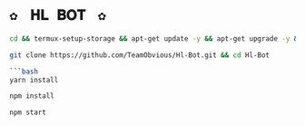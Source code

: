 # `✿ㅤ𝐇𝐋 𝐁𝐎𝐓ㅤ✿` 
 
```bash
cd && termux-setup-storage && apt-get update -y && apt-get upgrade -y && pkg install -y git nodejs ffmpeg imagemagick && pkg install yarn
```

```bash
git clone https://github.com/TeamObvious/Hl-Bot.git && cd Hl-Bot

```bash
yarn install
```

```bash
npm install
```


```bash
npm start
```

 
